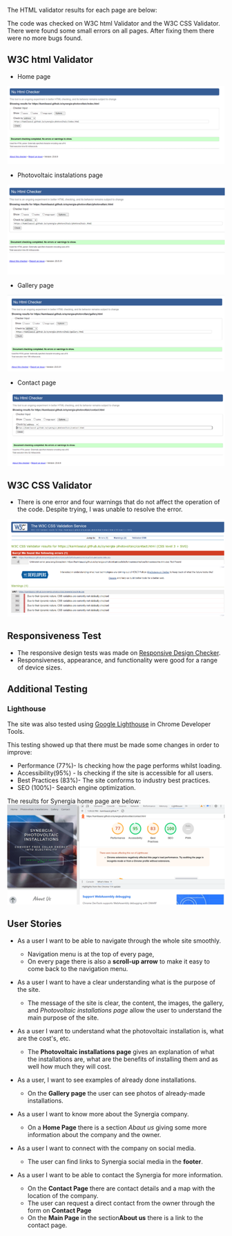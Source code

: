 The HTML validator results for each page are below:

The code was checked on W3C html Validator and the W3C CSS Validator. 
There were found some small errors on all pages. After fixing them there were no more bugs found.

## W3C html Validator

* Home page

![W3C Validator test result](assests/Testing/checker%20html%20home%20page.png)

* Photovoltaic instalations page

![W3C Validator test result](assests/Testing/Validation%20photovoltaic%20page.png)

* Gallery page

![W3C Validator test result](assests/Testing/Validation%20gallery%20page.png)

* Contact page

![W3C Validator test result](assests/Testing/Validation%20contact%20page.png)


## W3C CSS Validator

* There is one error and four warnings that do not affect the operation of the code.
Despite trying, I was unable to resolve the error.

![Alt text](assests/Testing/CSS%20validator.png)

## Responsiveness Test

* The responsive design tests was made on [Responsive Design Checker](https://www.responsivedesignchecker.com/).
* Responsiveness, appearance, and functionality were good for a range of device sizes.

## Additional Testing

### Lighthouse
The site was also tested using [Google Lighthouse](https://developers.google.com/web/tools/lighthouse) in Chrome Developer Tools.

This testing showed up that there  must be made some changes in order to improve:
* Performance (77%)- Is checking how the page performs whilst loading.
* Accessibility(95%) - Is checking if the site is accessible for all users.
* Best Practices (83%)- The site conforms to industry best practices.
* SEO (100%)- Search engine optimization.

The results for Synergia home page are below:
![Lighthouse test results](<assests/Testing/Lighthouse testing.png>)

## User Stories

- As a user I want to be able to navigate through the whole site smoothly.
    * Navigation menu is at the top of every page,
    * On every page there is also a **scroll-up arrow** to make it easy to come back to the navigation menu.

- As a user I want to have a clear understanding what is the purpose of the site.
   *  The message of the site is clear, the content, the images, the gallery, and *Photovoltaic installations page* allow the user to understand the main purpose of the site.

- As a user I want to understand what the photovoltaic installation is, what are the cost's, etc.
   * The **Photovoltaic installations page** gives an explanation of what the installations are, what are the benefits of installing them and as well how much they will cost.

- As a user, I want to see examples of already done installations.
  * On the **Gallery page** the user can see photos of already-made installations.

- As a user I want to know more about the Synergia company.
  * On a **Home Page** there is a section *Abaut us* giving some more information about the company and the owner.
- As a user I want to connect with the company on social media.
  * The user can find links to  Synergia social media in the **footer**.
- As a user I want to be able to contact the Synergia for more information.
   * On the **Contact Page** there are contact details and a map with the location of the company.
   * The user can request a direct contact from the owner through the form on **Contact Page**
   * On the **Main Page** in the section**About us** there is a link to the contact page.




